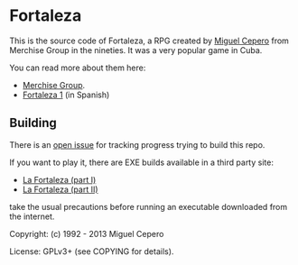 # Fortaleza

This is the source code of Fortaleza, a
RPG created by [Miguel Cepero][1] from Merchise Group in the nineties. It was a
very popular game in Cuba.

You can read more about them here:
 * [Merchise Group][2].
 * [Fortaleza 1][3] (in Spanish)

## Building

There is an [open issue](#2) for tracking progress trying to build this repo.

If you want to play it, there are EXE builds available in a third party site:

  - [La Fortaleza (part I)][4]
  - [La Fortaleza (part II)][5]

take the usual precautions before running an executable downloaded from the
internet.

Copyright:
  (c) 1992 - 2013 Miguel Cepero

License:
  GPLv3+ (see COPYING for details).


 [1]: https://twitter.com/miguelcepero
 [2]: https://en.wikipedia.org/wiki/Merchise
 [3]: http://wiki.caad.es/La_fortaleza_I:_En_las_entra%C3%B1as_de_la_bestia
 [4]: https://www.caad.es/?q=node/878
 [5]: https://www.caad.es/?q=node/879
